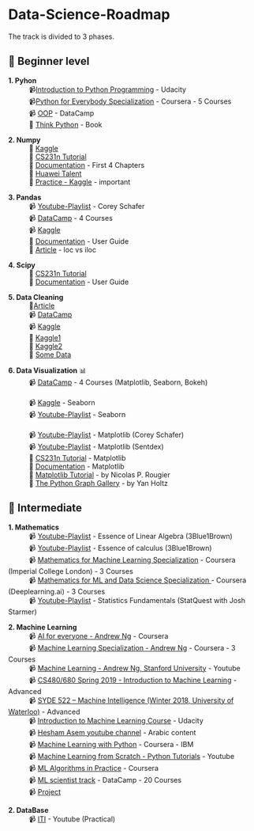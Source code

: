 # Data-Science-Roadmap

The track is divided to 3 phases.

## :beginner: Beginner level

**1. Pyhon** <br>
        &emsp;&emsp;&emsp;:video_camera:[Introduction to Python Programming](https://www.udacity.com/course/introduction-to-python--ud1110) - Udacity <br>
        &emsp;&emsp;&emsp;:video_camera:[Python for Everybody Specialization](https://www.coursera.org/specializations/python?) - Coursera - 5 Courses <br>
        &emsp;&emsp;&emsp;:video_camera: [OOP](https://learn.datacamp.com/courses/object-oriented-programming-in-python) - DataCamp <br>
        &emsp;&emsp;&emsp;:closed_book: [Think Python](https://www.greenteapress.com/thinkpython/thinkpython.pdf) - Book <br>                      


**2. Numpy** <br>
        &emsp;&emsp;&emsp;:closed_book: [Kaggle](https://www.kaggle.com/legendadnan/numpy-tutorial-for-beginners-data-science) <br>
        &emsp;&emsp;&emsp;:closed_book: [CS231n Tutorial](https://cs231n.github.io/python-numpy-tutorial/#numpy) <br>
        &emsp;&emsp;&emsp;:closed_book: [Documentation](https://numpy.org/doc/1.18/user/quickstart.html) - First 4 Chapters <br>
        &emsp;&emsp;&emsp;:closed_book: [Huawei Talent](https://drive.google.com/file/d/1cdYROgc7D9zXmkjWRbq16POyDFI5JzSH/view) <br>
        &emsp;&emsp;&emsp;:closed_book: [Practice - Kaggle](https://www.kaggle.com/code/utsav15/100-numpy-exercises) - important <br>


**3. Pandas**<br>
        &emsp;&emsp;&emsp;:video_camera: [Youtube-Playlist](https://www.youtube.com/watch?v=ZyhVh-qRZPA&list=PL-osiE80TeTsWmV9i9c58mdDCSskIFdDS) - Corey Schafer <br>
        &emsp;&emsp;&emsp;:video_camera: [DataCamp](https://app.datacamp.com/learn/skill-tracks/data-manipulation-with-python) - 4 Courses <br>
        &emsp;&emsp;&emsp;:video_camera: [Kaggle](https://www.kaggle.com/learn/pandas) <br>
        &emsp;&emsp;&emsp;:closed_book: [Documentation](https://pandas.pydata.org/docs/pandas.pdf) - User Guide <br>
        &emsp;&emsp;&emsp;:closed_book: [Article](https://towardsdatascience.com/how-to-use-loc-and-iloc-for-selecting-data-in-pandas-bd09cb4c3d79#:~:text=Differences%20between%20loc%20and%20iloc,-The%20main%20distinction&text=loc%20is%20label%2Dbased%2C%20which,0%2Dbased%20integer%20position) - loc vs iloc <br>

**4. Scipy**<br>
        &emsp;&emsp;&emsp;:closed_book: [CS231n Tutorial](https://cs231n.github.io/python-numpy-tutorial/#scipy) <br>
        &emsp;&emsp;&emsp;:closed_book: [Documentation](https://docs.scipy.org/doc/scipy/) - User Guide <br>



**5. Data Cleaning** 
<br>
        &emsp;&emsp;&emsp;:closed_book:[Article](https://towardsdatascience.com/the-ultimate-guide-to-data-cleaning-3969843991d4) <br>
        &emsp;&emsp;&emsp;:video_camera: [DataCamp](https://www.datacamp.com/courses/cleaning-data-in-python) <br>
        &emsp;&emsp;&emsp;:video_camera: [Kaggle](https://www.kaggle.com/learn/data-cleaning) <br>
        &emsp;&emsp;&emsp;:closed_book: [Kaggle1](https://www.kaggle.com/ashishg21/data-cleaning-and-some-analysis-shoe-prices) <br>
        &emsp;&emsp;&emsp;:closed_book: [Kaggle2](https://www.kaggle.com/bandiatindra/telecom-churn-prediction) <br/>
        &emsp;&emsp;&emsp;:closed_book: [Some Data](https://drive.google.com/drive/folders/1OQAEQ8rC4j6oBP7AyDU4bKpPr8sSStJI?fbclid=IwAR2dSrbyoZLM-Wm57yEYy8L8PmpPV9hqXdkNf-pURJC5C5xCz7UJB4YpJ7M) <br/>

        


**6. Data Visualization** :bar_chart:	<br>
        &emsp;&emsp;&emsp;:video_camera: [DataCamp](https://app.datacamp.com/learn/skill-tracks/data-visualization-with-python) - 4 Courses (Matplotlib, Seaborn,               Bokeh) <br>
        <br>
        &emsp;&emsp;&emsp;:video_camera: [Kaggle](https://www.kaggle.com/learn/data-visualization) - Seaborn <br>
        &emsp;&emsp;&emsp;:video_camera: [Youtube-Playlist](https://www.youtube.com/watch?v=z7ZINBk8EUk&list=PL998lXKj66MpNd0_XkEXwzTGPxY2jYM2d) - Seaborn   <br> 
        <br>
        &emsp;&emsp;&emsp;:video_camera: [Youtube-Playlist](https://www.youtube.com/watch?v=UO98lJQ3QGI&list=PL-osiE80TeTvipOqomVEeZ1HRrcEvtZB_) - Matplotlib (Corey Schafer) <br>
        &emsp;&emsp;&emsp;:video_camera: [Youtube-Playlist](https://www.youtube.com/watch?v=q7Bo_J8x_dw&list=PLQVvvaa0QuDfefDfXb9Yf0la1fPDKluPF) - Matplotlib (Sentdex)         <br>
        &emsp;&emsp;&emsp;:closed_book: [CS231n Tutorial](https://cs231n.github.io/python-numpy-tutorial/#matplotlib) - Matplotlib <br>
        &emsp;&emsp;&emsp;:closed_book: [Documentation](https://matplotlib.org/devdocs/tutorials/introductory/index.html#) - Matplotlib <br>
        &emsp;&emsp;&emsp;:closed_book: [Matplotlib Tutorial](https://github.com/rougier/matplotlib-tutorial) - by Nicolas P. Rougier <br>
        &emsp;&emsp;&emsp;:closed_book: [The Python Graph Gallery](https://www.python-graph-gallery.com/) - by Yan Holtz <br>



## :beginner: Intermediate

**1. Mathematics** <br>
        &emsp;&emsp;&emsp;:video_camera: [Youtube-Playlist](https://www.youtube.com/playlist?list=PLZHQObOWTQDPD3MizzM2xVFitgF8hE_ab) - Essence of Linear Algebra (3Blue1Brown) <br>
        &emsp;&emsp;&emsp;:video_camera: [Youtube-Playlist](https://www.youtube.com/playlist?list=PLZHQObOWTQDMsr9K-rj53DwVRMYO3t5Yr) - Essence of calculus (3Blue1Brown) <br>
        &emsp;&emsp;&emsp;:video_camera: [Mathematics for Machine Learning Specialization](https://www.coursera.org/specializations/mathematics-machine-learning) - Coursera (Imperial College London) - 3 Courses <br>
        &emsp;&emsp;&emsp;:video_camera: [Mathematics for ML and Data Science Specialization
](https://www.coursera.org/specializations/mathematics-for-machine-learning-and-data-science?utm_campaign=websitecourses-m4ml-topbutton&utm_medium=institutions&utm_source=deeplearning-ai) - Coursera (Deeplearning.ai) - 3 Courses <br>
        &emsp;&emsp;&emsp;:video_camera: [Youtube-Playlist](https://www.youtube.com/watch?v=qBigTkBLU6g&list=PLblh5JKOoLUK0FLuzwntyYI10UQFUhsY9) - Statistics Fundamentals (StatQuest with Josh Starmer) <br>

**2. Machine Learning** <br>
         &emsp;&emsp;&emsp;:video_camera: [AI for everyone - Andrew Ng](https://www.coursera.org/learn/ai-for-everyone/home/welcome) - Coursera <br>
         &emsp;&emsp;&emsp;:video_camera: [Machine Learning Specialization - Andrew Ng](https://www.coursera.org/specializations/machine-learning-introduction) - Coursera - 3 Courses <br>
         &emsp;&emsp;&emsp;:video_camera: [Machine Learning - Andrew Ng, Stanford University](https://www.youtube.com/watch?v=PPLop4L2eGk&list=PLLssT5z_DsK-h9vYZkQkYNWcItqhlRJLN) - Youtube         
         &emsp;&emsp;&emsp;:video_camera: [CS480/680 Spring 2019 - Introduction to Machine Learning](https://cs.uwaterloo.ca/~ppoupart/teaching/cs480-spring19/index.html) - Advanced <br>
         &emsp;&emsp;&emsp;:video_camera: [SYDE 522 – Machine Intelligence (Winter 2018, University of Waterloo)](https://www.youtube.com/playlist?list=PL4upCU5bnihwCX93Gv6AQnKmVMwx4AZoT) - Advanced <br>
         &emsp;&emsp;&emsp;:video_camera: [Introduction to Machine Learning Course](https://www.udacity.com/course/intro-to-machine-learning--ud120) - Udacity <br>
         &emsp;&emsp;&emsp;:video_camera: [Hesham Asem youtube channel](https://www.youtube.com/c/HeshamAsem/playlists) - Arabic content <br>
         &emsp;&emsp;&emsp;:video_camera: [Machine Learning with Python](https://www.coursera.org/learn/machine-learning-with-python) - Coursera - IBM <br>
         &emsp;&emsp;&emsp;:video_camera: [Machine Learning from Scratch - Python Tutorials](https://www.youtube.com/watch?v=ngLyX54e1LU&list=PLqnslRFeH2Upcrywf-u2etjdxxkL8nl7E) - Youtube<br>
         &emsp;&emsp;&emsp;:video_camera: [ML Algorithms in Practice](https://www.coursera.org/specializations/machine-learning-algorithms-real-world?utm_medium=email&utm_source=marketing&utm_campaign=A39CcMUuEempyReieZALEQ) - Coursera<br>
         &emsp;&emsp;&emsp;:video_camera: [ML scientist track](https://learn.datacamp.com/career-tracks/machine-learning-scientist-with-python?version=1) - DataCamp - 20 Courses <br>
         &emsp;&emsp;&emsp;:video_camera: [Project](https://www.coursera.org/learn/applied-data-science-capstone)<br>

**2. DataBase** <br>
         &emsp;&emsp;&emsp;:video_camera: [ITI](https://youtube.com/playlist?list=PLSGEGD0dbMKrvd5ppnyFLm7q3xEH97T-t&si=wZAI0aGrqwOUfIGp) - Youtube (Practical) <br>

